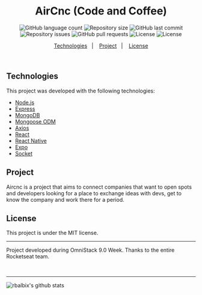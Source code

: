 <h1 align="center">
AirCnc (Code and Coffee)
</h1>

<p align="center">
  <img alt="GitHub language count" src="https://img.shields.io/github/languages/count/rbalbix/AirCnc">

  <img alt="Repository size" src="https://img.shields.io/github/repo-size/rbalbix/AirCnc">
  
  <img alt="GitHub last commit" src="https://img.shields.io/github/last-commit/rbalbix/AirCnc">

  <img alt="Repository issues" src="https://img.shields.io/github/issues/rbalbix/AirCnc">
  
  <img alt="GitHub pull requests" src="https://img.shields.io/github/issues-pr/rbalbix/AirCnc">

  <img alt="License" src="https://img.shields.io/badge/license-MIT-brightgreen">

  <img alt="License" src="https://img.shields.io/badge/commitizen-friendly-brightgreen.svg">
  
</p>

<p align="center">
  <a href="#technologies">Technologies</a>&nbsp;&nbsp;&nbsp;|&nbsp;&nbsp;&nbsp;
  <a href="#project">Project</a>&nbsp;&nbsp;&nbsp;|&nbsp;&nbsp;&nbsp;
  <a href="#license">License</a>
</p>

<br>

## Technologies

This project was developed with the following technologies:

- [Node.js](https://nodejs.org/en/)
- [Express](https://expressjs.com/)
- [MongoDB](https://www.mongodb.com/)
- [Mongoose ODM](https://mongoosejs.com/)
- [Axios](https://github.com/axios/axios)
- [React](https://reactjs.org)
- [React Native](https://facebook.github.io/react-native/)
- [Expo](https://expo.io)
- [Socket](https://socket.io/)

## Project

Aircnc is a project that aims to connect companies that want to open spots and developers looking for a place to exchange ideas with devs, get to know the company and work there for a period.

## License

This project is under the MIT license.

---

<p>
  Project developed during OmniStack 9.0 Week. Thanks to the entire Rocketseat team.
</p>
</br>

---

![rbalbix's github stats](https://github-readme-stats.vercel.app/api?username=rbalbix)
